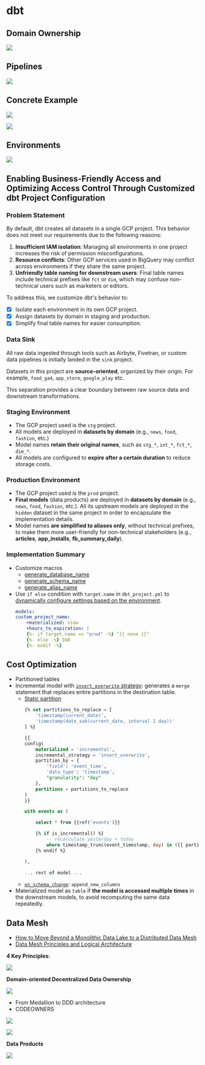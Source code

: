 # dbt

## Domain Ownership

![](./assets/domain-ownership.excalidraw.svg)


## Pipelines

![](./assets/food-pipelines.excalidraw.svg)

## Concrete Example

![](./assets/anti-patterns.excalidraw.svg)



![](./assets/best-practices.excalidraw.svg)


## Environments

![](./assets/environments.excalidraw.svg)

## Enabling Business-Friendly Access and Optimizing Access Control Through Customized dbt Project Configuration

### Problem Statement

By default, dbt creates all datasets in a single GCP project. This behavior does not meet our requirements due to the following reasons:

1. **Insufficient IAM isolation**: Managing all environments in one project increases the risk of permission misconfigurations.
2. **Resource conflicts**: Other GCP services used in BigQuery may conflict across environments if they share the same project.
3. **Unfriendly table naming for downstream users**: Final table names include technical prefixes like `fct` or `dim`, which may confuse non-technical users such as marketers or editors.

To address this, we customize dbt's behavior to:

- [x] Isolate each environment in its own GCP project.
- [x] Assign datasets by domain in staging and production.
- [x] Simplify final table names for easier consumption.

### Data Sink 

All raw data ingested through tools such as Airbyte, Fivetran, or custom data pipelines is initially landed in the `sink` project.

Datasets in this project are **source-oriented**, organized by their origin. For example, `food_ga4`, `app_store`, `google_play` etc.

This separation provides a clear boundary between raw source data and downstream transformations.

### Staging Environment

- The GCP project used is the `stg` project.
- All models are deployed in **datasets by domain** (e.g., `news`, `food`, `fashion`, etc.)
- Model names **retain their original names**, such as `stg_*`, `int_*`, `fct_*`, `dim_*`.
- All models are configured to **expire after a certain duration** to reduce storage costs.

### Production Environment

- The GCP project used is the `prod` project.
- **Final models** (data products) are deployed in **datasets by domain** (e.g., `news`, `food`, `fashion`, etc.). All its upstream models are deployed in the `hidden` dataset in the same project in order to encapsulate the implementation details.
- Model names **are simplified to aliases only**, without technical prefixes, to make them more user-friendly for non-technical stakeholders (e.g., **articles**, **app_installs**, **fb_summary_daily**).

### Implementation Summary

- Customize macros
    - [generate_database_name](https://docs.getdbt.com/docs/build/custom-databases)
    - [generate_schema_name](https://docs.getdbt.com/docs/build/custom-schemas)
    - [generate_alias_name](https://docs.getdbt.com/docs/build/custom-aliases)
- Use `if else` condition with `target.name` in `dbt_project.yml` to [dynamically configure settings based on the environment](https://docs.getdbt.com/reference/dbt-jinja-functions/target?utm_source=chatgpt.com#use-targetname-to-change-your-source-database).
    ```yml title="dbt_project.yml"
    models:
    custom_project_name:
        +materialized: view
        +hours_to_expiration: |
        {%- if target.name == "prod" -%} "{{ none }}"
        {%- else -%} 168
        {%- endif -%}
    ```

## Cost Optimization

- Partitioned tables
- Incremental model with [`insert_overwrite` strategy](https://docs.getdbt.com/reference/resource-configs/bigquery-configs#the-insert_overwrite-strategy): generates a `merge` statement that replaces entire partitions in the destination table.
    - [Static partition](https://docs.getdbt.com/reference/resource-configs/bigquery-configs#static-partitions)
        ```sql
        {% set partitions_to_replace = [
            'timestamp(current_date)',
            'timestamp(date_sub(current_date, interval 1 day))'
        ] %}

        {{
        config(
            materialized = 'incremental',
            incremental_strategy = 'insert_overwrite',
            partition_by = {
                'field': 'event_time',
                'data_type': 'timestamp',
                "granularity": "day"
            },
            partitions = partitions_to_replace
        )
        }}

        with events as (

            select * from {{ref('events')}}

            {% if is_incremental() %}
                -- recalculate yesterday + today
                where timestamp_trunc(event_timestamp, day) in ({{ partitions_to_replace | join(',') }})
            {% endif %}

        ),

        ... rest of model ...
        ```
    - [`on_schema_change`](https://docs.getdbt.com/docs/build/incremental-models): `append_new_columns`
- Materialized model as `table` if **the model is accessed multiple times** in the downstream models, to avoid recomputing the same data repeatedly.


## Data Mesh

- [How to Move Beyond a Monolithic Data Lake to a Distributed Data Mesh](https://martinfowler.com/articles/data-monolith-to-mesh.html)
- [Data Mesh Principles and Logical Architecture](https://martinfowler.com/articles/data-mesh-principles.html)

**4 Key Principles**:

![](https://martinfowler.com/articles/data-monolith-to-mesh/convergence.png)


**Domain-oriented Decentralized Data Ownership**

![](https://martinfowler.com/articles/data-monolith-to-mesh/data-team.png)

- From Medallion to DDD architecture 
- CODEOWNERS

![](https://martinfowler.com/articles/data-mesh-principles/domain-notation.png)

![](https://martinfowler.com/articles/data-mesh-principles/domains.png)

**Data Products**

![](https://martinfowler.com/articles/data-monolith-to-mesh/data-product.png)


